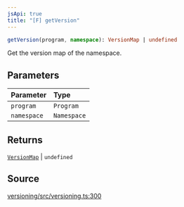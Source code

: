 ```yaml
---
jsApi: true
title: "[F] getVersion"
---
```


```ts
getVersion(program, namespace): VersionMap | undefined
```

Get the version map of the namespace.

## Parameters

| Parameter   | Type        |
| :---------- | :---------- |
| `program`   | `Program`   |
| `namespace` | `Namespace` |

## Returns

[`VersionMap`](Class.VersionMap.md) \| `undefined`

## Source

[versioning/src/versioning.ts:300](https://github.com/markcowl/cadl/blob/1a6d2b70/packages/versioning/src/versioning.ts#L300)
